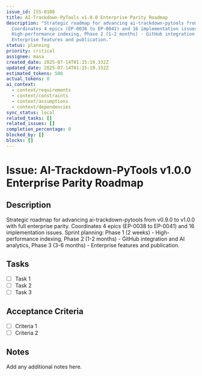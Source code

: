 ```yaml
---
issue_id: ISS-0108
title: AI-Trackdown-PyTools v1.0.0 Enterprise Parity Roadmap
description: "Strategic roadmap for advancing ai-trackdown-pytools from v0.9.0 to v1.0.0 with full enterprise parity.
  Coordinates 4 epics (EP-0038 to EP-0041) and 16 implementation issues. Sprint planning: Phase 1 (2 weeks) -
  High-performance indexing, Phase 2 (1-2 months) - GitHub integration and AI analytics, Phase 3 (3-6 months) -
  Enterprise features and publication."
status: planning
priority: critical
assignee: masa
created_date: 2025-07-14T01:15:19.332Z
updated_date: 2025-07-14T01:15:19.332Z
estimated_tokens: 500
actual_tokens: 0
ai_context:
  - context/requirements
  - context/constraints
  - context/assumptions
  - context/dependencies
sync_status: local
related_tasks: []
related_issues: []
completion_percentage: 0
blocked_by: []
blocks: []
---
```


# Issue: AI-Trackdown-PyTools v1.0.0 Enterprise Parity Roadmap

## Description
Strategic roadmap for advancing ai-trackdown-pytools from v0.9.0 to v1.0.0 with full enterprise parity. Coordinates 4 epics (EP-0038 to EP-0041) and 16 implementation issues. Sprint planning: Phase 1 (2 weeks) - High-performance indexing, Phase 2 (1-2 months) - GitHub integration and AI analytics, Phase 3 (3-6 months) - Enterprise features and publication.

## Tasks
- [ ] Task 1
- [ ] Task 2
- [ ] Task 3

## Acceptance Criteria
- [ ] Criteria 1
- [ ] Criteria 2

## Notes
Add any additional notes here.
